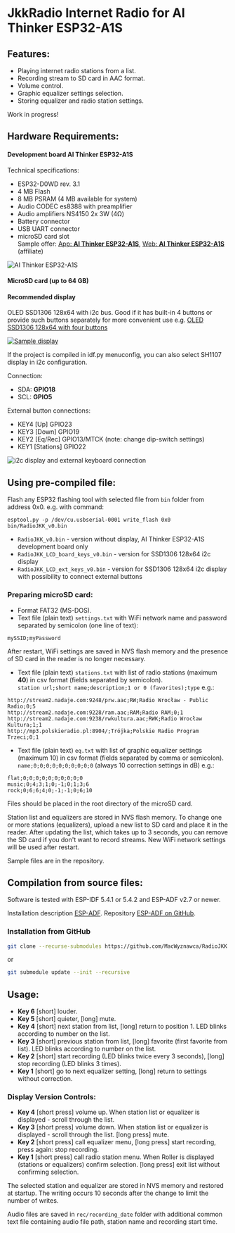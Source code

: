 # JkkRadio Internet Radio for **AI Thinker ESP32-A1S**  
  
## **Features:**  
- Playing internet radio stations from a list.  
- Recording stream to SD card in AAC format.  
- Volume control.  
- Graphic equalizer settings selection.  
- Storing equalizer and radio station settings.
  
Work in progress!  
  
## **Hardware Requirements:**  
#### Development board **AI Thinker ESP32-A1S**  
Technical specifications:  
- ESP32-D0WD rev. 3.1  
- 4 MB Flash  
- 8 MB PSRAM (4 MB available for system)
- Audio CODEC es8388 with preamplifier  
- Audio amplifiers NS4150 2x 3W (4Ω)   
- Battery connector   
- USB UART connector  
- microSD card slot  
Sample offer: [App: **AI Thinker ESP32-A1S**](https://s.click.aliexpress.com/e/_ooTic0A), [Web: **AI Thinker ESP32-A1S**](https://s.click.aliexpress.com/e/_onbBPzW) (affiliate)

![AI Thinker ESP32-A1S](img/ESP32A1S.jpeg)
  
#### MicroSD card (up to 64 GB)  

#### Recommended display

OLED SSD1306 128x64 with i2c bus. Good if it has built-in 4 buttons or provide such buttons separately for more convenient use e.g. [OLED SSD1306 128x64 with four buttons](https://s.click.aliexpress.com/e/_oFKo8XC)

[![Sample display](img/OLED-i2c.jpeg)](https://s.click.aliexpress.com/e/_oFKo8XC)

If the project is compiled in idf.py menuconfig, you can also select SH1107 display in i2c configuration.

Connection:
- SDA: **GPIO18**
- SCL: **GPIO5**

External button connections:
- KEY4 [Up] GPIO23
- KEY3 [Down] GPIO19
- KEY2 [Eq/Rec] GPIO13/MTCK (note: change dip-switch settings)
- KEY1 [Stations] GPIO22

![i2c display and external keyboard connection](img/ESP32A1S-OLED-connections.jpeg)
  
## Using pre-compiled file:  
Flash any ESP32 flashing tool with selected file from `bin` folder from address 0x0. e.g. with command:   
```
esptool.py -p /dev/cu.usbserial-0001 write_flash 0x0 bin/RadioJKK_v0.bin  
```
- `RadioJKK_v0.bin` - version without display, AI Thinker ESP32-A1S development board only
- `RadioJKK_LCD_board_keys_v0.bin` - version for SSD1306 128x64 i2c display
- `RadioJKK_LCD_ext_keys_v0.bin` - version for SSD1306 128x64 i2c display with possibility to connect external buttons

  
### Preparing microSD card:  
- Format FAT32 (MS-DOS).  
- Text file (plain text) `settings.txt` with WiFi network name and password separated by semicolon (one line of text):  
```
mySSID;myPassword
```

After restart, WiFi settings are saved in NVS flash memory and the presence of SD card in the reader is no longer necessary.
  
- Text file (plain text) `stations.txt` with list of radio stations (maximum **40**) in csv format (fields separated by semicolon).  
`station url;short name;description;1 or 0 (favorites);type` e.g.:  
```
http://stream2.nadaje.com:9248/prw.aac;RW;Radio Wrocław - Public Radio;0;5  
http://stream2.nadaje.com:9228/ram.aac;RAM;Radio RAM;0;1  
http://stream2.nadaje.com:9238/rwkultura.aac;RWK;Radio Wrocław Kultura;1;1  
http://mp3.polskieradio.pl:8904/;Trójka;Polskie Radio Program Trzeci;0;1  
```

- Text file (plain text) `eq.txt` with list of graphic equalizer settings (maximum 10) in csv format (fields separated by comma or semicolon).  
`name;0;0;0;0;0;0;0;0;0;0` (always 10 correction settings in dB) e.g.:  
```
flat;0;0;0;0;0;0;0;0;0;0
music;0;4;3;1;0;-1;0;1;3;6
rock;0;6;6;4;0;-1;-1;0;6;10
```
  
Files should be placed in the root directory of the microSD card.  

Station list and equalizers are stored in NVS flash memory. To change one or more stations (equalizers), upload a new list to SD card and place it in the reader. After updating the list, which takes up to 3 seconds, you can remove the SD card if you don't want to record streams. New WiFi network settings will be used after restart.
  
Sample files are in the repository.  
  
## Compilation from source files:  
Software is tested with ESP-IDF 5.4.1 or 5.4.2 and ESP-ADF v2.7 or newer.  
  
Installation description [ESP-ADF](https://docs.espressif.com/projects/esp-adf/en/latest/get-started/index.html#quick-start). Repository [ESP-ADF on GitHub](https://github.com/espressif/esp-adf).  

### Installation from GitHub
```bash
git clone --recurse-submodules https://github.com/MacWyznawca/RadioJKK.git
```
or
```bash
git submodule update --init --recursive
```
  
## Usage:  
- **Key 6** [short] louder.  
- **Key 5** [short] quieter, [long] mute.  
- **Key 4** [short] next station from list, [long] return to position 1. LED blinks according to number on the list.  
- **Key 3** [short] previous station from list, [long] favorite (first favorite from list). LED blinks according to number on the list.  
- **Key 2** [short] start recording (LED blinks twice every 3 seconds), [long] stop recording (LED blinks 3 times).  
- **Key 1** [short] go to next equalizer setting, [long] return to settings without correction.  

### Display Version Controls:
- **Key 4** [short press] volume up. When station list or equalizer is displayed - scroll through the list.
- **Key 3** [short press] volume down. When station list or equalizer is displayed - scroll through the list. [long press] mute.
- **Key 2** [short press] call equalizer menu, [long press] start recording, press again: stop recording.
- **Key 1** [short press] call radio station menu. When Roller is displayed (stations or equalizers) confirm selection. [long press] exit list without confirming selection. 

The selected station and equalizer are stored in NVS memory and restored at startup. The writing occurs 10 seconds after the change to limit the number of writes.
    
Audio files are saved in `rec/recording_date` folder with additional common text file containing audio file path, station name and recording start time.
